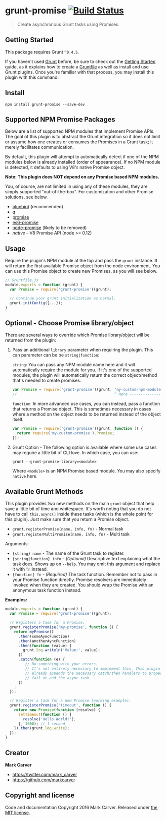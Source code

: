 # grunt-promise [![Build Status](https://travis-ci.org/unicorn-fail/grunt-promise.svg)](https://travis-ci.org/unicorn-fail/grunt-promise)

> Create asynchronous Grunt tasks using Promises.

## Getting Started

This package requires Grunt `^0.4.5`.

If you haven't used [Grunt](http://gruntjs.com/) before, be sure to check out the [Getting Started](http://gruntjs.com/getting-started) guide, as it explains how to create a [Gruntfile](http://gruntjs.com/sample-gruntfile) as well as install and use Grunt plugins. Once you're familiar with that process, you may install this plugin with this command:

## Install

```shell
npm install grunt-promise --save-dev
```

## Supported NPM Promise Packages

Below are a list of supported NPM modules that implement Promise APIs. The goal
of this plugin is to abstract the Grunt integration so it does not limit or
assume how one creates or consumes the Promises in a Grunt task; it merely
facilitates communication.

By default, this plugin will attempt to automatically detect if one of the NPM
modules below is already installed (order of appearance). If no NPM module is
detected, it defaults to using V8's native Promise object.

**Note: This plugin does NOT depend on any Promise based NPM modules.**

You, of course, are not limited in using any of these modules, they are simply
supported "out-of-the-box". For customization and other Promise solutions, see
below.

* [bluebird](https://www.npmjs.com/package/bluebird) (recommended)
* [q](https://www.npmjs.com/package/q)
* [promise](https://www.npmjs.com/package/promise)
* [es6-promise](https://www.npmjs.com/package/es6-promise)
* [node-promise](https://www.npmjs.com/package/node-promise) (likely to be removed)
* _native_ - V8 Promise API (node >= 0.12)

## Usage

Require the plugin's NPM module at the top and pass the `grunt` instance. It will
return the first available Promise object from the node environment. You can use
this Promise object to create new Promises, as you will see below.

```js
// Gruntfile.js
module.exports = function (grunt) {
  var Promise = require('grunt-promise')(grunt);

  // Continue your grunt initialization as normal.
  grunt.initConfig({...});
}
```

## Optional - Choose Promise library/object

There are several ways to override which Promise library/object will be returned
from the plugin:

1. Pass an additional `library` parameter when requiring the plugin. This can
   parameter can be be `string|function`:

   `string`: You can pass any NPM module name here and it will automatically
   require the module for you. If it's one of the supported modules, the plugin
   will automatically return the correct object/method that's needed to create
   promises.
   ```js
   var Promise = require('grunt-promise')(grunt, 'my-custom-npm-module');
   //                                            ^ Here ----------------
   ```
   `function`: In more advanced use cases, you can instead, pass a function that
   returns a Promise object. This is sometimes necessary in cases where a method
   on the object needs to be returned instead of the object itself.
   ```js
   var Promise = require('grunt-promise')(grunt, function () {
     return require('my-custom-promise').Promise;
   });
   ```
2. Grunt Option - The following option is available where some use cases may
   require a little bit of CLI love. In which case, you can use:
   ```shell
   grunt --grunt-promise-library=<module>
   ```
   Where `<module>` is an NPM Promise based module. You may also specify
   `native` here.

## Available Grunt Methods

This plugin provides two new methods on the main `grunt` object that help save
a little bit of time and whitespace. It's worth noting that you do not have to
call `this.async()` inside these tasks (which is the whole point for this plugin).
Just make sure that you return a Promise object.

* `grunt.registerPromise(name, info, fn)` - Normal task
* `grunt.registerMultiPromise(name, info, fn)` - Multi task

Arguments:

* `{string} name` - The name of the Grunt task to register.
* `{string|function} info` - _(Optional)_ Descriptive text explaining what the
  task does. Shows up on `--help`. You may omit this argument and replace it with
  `fn` instead.
* `{function} fn` - _(Required)_ The task function. Remember not to pass in your
  Promise function directly. Promise resolvers are immediately invoked when
  they are created. You should wrap the Promise with an anonymous task function
  instead.

**Examples:**
```js
module.exports = function (grunt) {
  var Promise = require('grunt-promise')(grunt);

  // Registers a task for a Promise.
  grunt.registerPromise('my-promise', function () {
    return myPromise()
      .then(someAyncFunction)
      .then(anotherAyncFunction)
      .then(function (value) {
        grunt.log.writeln('Value:', value);
      })
      .catch(function (e) {
         // Do something with your errors.
         // It's not entirely necessary to implement this. This plugin
         // already appends the necessary catch/then handlers to properly
         // fail or end the async task.
      })
    ;
  });

  // Register a task for a new Promise (working example).
  grunt.registerPromise('timeout', function () {
    return new Promise(function (resolve) {
      setTimeout(function () {
        resolve('Hello World!');
      }, 1000); // 1 second
    }).then(grunt.log.write);
  });
}
```

## Creator

**Mark Carver**

* <https://twitter.com/mark_carver>
* <https://github.com/markcarver>

## Copyright and license

Code and documentation Copyright 2016 Mark Carver. Released under [the MIT license](https://github.com/unicorn-fail/grunt-promise/blob/master/LICENSE-MIT).
